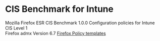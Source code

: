 # CIS Benchmark for Intune

Mozilla Firefox ESR CIS Benchmark 1.0.0 Configuration policies for Intune<br>
CIS Level 1<br>
Firefox admx Version 6.7 [Firefox Policy templates](https://github.com/mozilla/policy-templates/releases)
